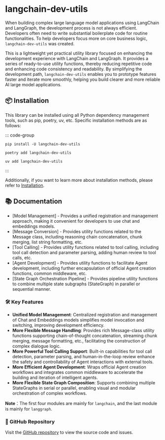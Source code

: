 # langchain-dev-utils

When building complex large language model applications using LangChain and LangGraph, the development process is not always efficient. Developers often need to write substantial boilerplate code for routine functionalities. To help developers focus more on core business logic, `langchain-dev-utils` was created.

This is a lightweight yet practical utility library focused on enhancing the development experience with LangChain and LangGraph. It provides a series of ready-to-use utility functions, thereby reducing repetitive code and enhancing code consistency and readability. By simplifying the development path, `langchain-dev-utils` enables you to prototype features faster and iterate more smoothly, helping you build clearer and more reliable AI large model applications.

## 📦 Installation

This library can be installed using all Python dependency management tools, such as pip, poetry, uv, etc. Specific installation methods are as follows:

::: code-group

```sh[pip]
pip install -U langchain-dev-utils
```

```sh[poetry]
poetry add langchain-dev-utils
```

```sh[uv]
uv add langchain-dev-utils
```

:::

Additionally, if you want to learn more about installation methods, please refer to [Installation](./installation.md).

## 📚 Documentation

- [Model Management] - Provides a unified registration and management approach, making it convenient for developers to use chat and embeddings models.
- [Message Conversion] - Provides utility functions related to the Message class, including reasoning chain concatenation, chunk merging, list string formatting, etc.
- [Tool Calling] - Provides utility functions related to tool calling, including tool call detection and parameter parsing, adding human review to tool calls, etc.
- [Agent Development] - Provides utility functions to facilitate Agent development, including further encapsulation of official Agent creation functions, common middleware, etc.
- [State Graph Orchestration Pipeline] - Provides pipeline utility functions to combine multiple state subgraphs (StateGraph) in parallel or sequential manner.

### 🛠️ Key Features

- **Unified Model Management**: Centralized registration and management of Chat and Embeddings models simplifies model invocation and switching, improving development efficiency.
- **More Flexible Message Handling**: Provides rich Message-class utility functions supporting chain-of-thought concatenation, streaming chunk merging, message formatting, etc., facilitating the construction of complex dialogue logic.
- **More Powerful Tool Calling Support**: Built-in capabilities for tool call detection, parameter parsing, and human-in-the-loop review enhance the safety and controllability of Agent interactions with external tools.
- **More Efficient Agent Development**: Wraps official Agent creation workflows and integrates common middleware to accelerate the building and iteration of intelligent agents.
- **More Flexible State Graph Composition**: Supports combining multiple StateGraphs in serial or parallel, enabling visual and modular orchestration of complex workflows.

**Note**：The first four modules are mainly for `langchain`, and the last module is mainly for `langgraph`.

### 📖 GitHub Repository

Visit the [GitHub repository](https://github.com/TBice123123/langchain-dev-utils) to view the source code and issues.
